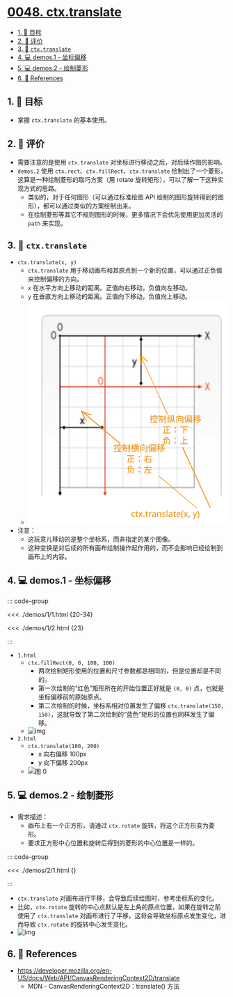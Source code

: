 # [0048. ctx.translate](https://github.com/Tdahuyou/TNotes.canvas/tree/main/notes/0048.%20ctx.translate)

<!-- region:toc -->

- [1. 🎯 目标](#1--目标)
- [2. 🫧 评价](#2--评价)
- [3. 📒 `ctx.translate`](#3--ctxtranslate)
- [4. 💻 demos.1 - 坐标偏移](#4--demos1---坐标偏移)
- [5. 💻 demos.2 - 绘制菱形](#5--demos2---绘制菱形)
- [6. 🔗 References](#6--references)

<!-- endregion:toc -->

## 1. 🎯 目标

- 掌握 `ctx.translate` 的基本使用。

## 2. 🫧 评价

- 需要注意的是使用 `ctx.translate` 对坐标进行移动之后，对后续作图的影响。
- `demos.2` 使用 `ctx.rect`、`ctx.fillRect`、`ctx.translate` 绘制出了一个菱形，这算是一种绘制菱形的取巧方案（用 rotate 旋转矩形），可以了解一下这种实现方式的思路。
  - 类似的，对于任何图形（可以通过标准绘图 API 绘制的图形旋转得到的图形），都可以通过类似的方案绘制出来。
  - 在绘制菱形等其它不规则图形的时候，更多情况下会优先使用更加灵活的 `path` 来实现。

## 3. 📒 `ctx.translate`

- `ctx.translate(x, y)`
  - `ctx.translate` 用于移动画布和其原点到一个新的位置，可以通过正负值来控制偏移的方向。
  - `x` 在水平方向上移动的距离。正值向右移动，负值向左移动。
  - `y` 在垂直方向上移动的距离。正值向下移动，负值向上移动。
  - ![svg](./assets/1.svg)
- 注意：
  - 这玩意儿移动的是整个坐标系，而非指定的某个图像。
  - 这种变换是对后续的所有画布绘制操作起作用的，而不会影响已经绘制到画布上的内容。

## 4. 💻 demos.1 - 坐标偏移

::: code-group

<<< ./demos/1/1.html {20-34}

<<< ./demos/1/2.html {23}

:::

- `1.html`
  - `ctx.fillRect(0, 0, 100, 100)`
    - 两次绘制矩形使用的位置和尺寸参数都是相同的，但是位置却是不同的。
    - 第一次绘制的“红色”矩形所在的开始位置正好就是 `(0, 0)` 点，也就是坐标偏移前的原始原点。
    - 第二次绘制的时候，坐标系相对位置发生了偏移 `ctx.translate(150, 150)`，这就导致了第二次绘制的“蓝色”矩形的位置也同样发生了偏移。
  - ![img](https://cdn.jsdelivr.net/gh/Tdahuyou/imgs@main/2024-10-04-15-13-02.png)
- `2.html`
  - `ctx.translate(100, 200)`
    - x 向右偏移 100px
    - y 向下偏移 200px
  - ![图 0](https://cdn.jsdelivr.net/gh/Tdahuyou/imgs@main/2025-08-23-11-18-16.png)

## 5. 💻 demos.2 - 绘制菱形

- 需求描述：
  - 画布上有一个正方形，请通过 `ctx.rotate` 旋转，将这个正方形变为菱形。
  - 要求正方形中心位置和旋转后得到的菱形的中心位置是一样的。

::: code-group

<<< ./demos/2/1.html {}

:::

- `ctx.translate` 对画布进行平移，会导致后续绘图时，参考坐标系的变化。
- 比如，`ctx.rotate` 旋转的中心点默认是左上角的原点位置，如果在旋转之前使用了 `ctx.translate` 对画布进行了平移，这将会导致坐标原点发生变化，进而导致 `ctx.rotate` 的旋转中心发生变化。
- ![img](https://cdn.jsdelivr.net/gh/Tdahuyou/imgs@main/2024-10-04-15-03-54.png)

## 6. 🔗 References

- https://developer.mozilla.org/en-US/docs/Web/API/CanvasRenderingContext2D/translate
  - MDN - CanvasRenderingContext2D：translate() 方法
